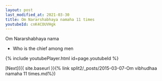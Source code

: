 ```yaml
---
layout: post
last_modified_at: 2021-03-30
title: Om Nararshabhaya namaha 11 times
youtubeId: cnK4COUVHgk
---
```

 
 
Om Nararshabhaya nama 
 
 -  Who is the chief among men 
 
  
 
  
 
 
 
 
 
 


{% include youtubePlayer.html id=page.youtubeId %}
 
[Next]({{ site.baseurl }}{% link  split2/_posts/2015-03-07-Om vibhudhaa namaha 11 times.md%})
 
